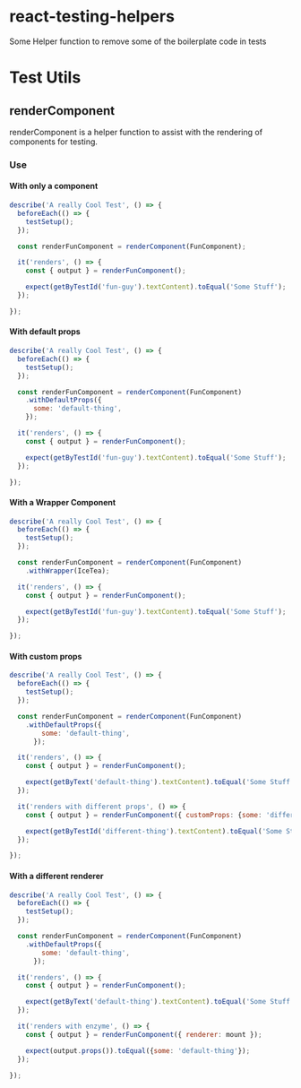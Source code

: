 # react-testing-helpers
Some Helper function to remove some of the boilerplate code in tests

# Test Utils


## renderComponent
renderComponent is a helper function to assist with the rendering of components for testing.

### Use 
#### With only a component
```js
describe('A really Cool Test', () => {
  beforeEach(() => {
    testSetup();
  });

  const renderFunComponent = renderComponent(FunComponent);

  it('renders', () => {
    const { output } = renderFunComponent();

    expect(getByTestId('fun-guy').textContent).toEqual('Some Stuff');
  });

});
```
#### With default props
```js
describe('A really Cool Test', () => {
  beforeEach(() => {
    testSetup();
  });

  const renderFunComponent = renderComponent(FunComponent)
    .withDefaultProps({
      some: 'default-thing',
    });

  it('renders', () => {
    const { output } = renderFunComponent();

    expect(getByTestId('fun-guy').textContent).toEqual('Some Stuff');
  });

});
```

#### With a Wrapper Component
```js
describe('A really Cool Test', () => {
  beforeEach(() => {
    testSetup();
  });

  const renderFunComponent = renderComponent(FunComponent)
    .withWrapper(IceTea);

  it('renders', () => {
    const { output } = renderFunComponent();

    expect(getByTestId('fun-guy').textContent).toEqual('Some Stuff');
  });

});
```

#### With custom props
```js
describe('A really Cool Test', () => {
  beforeEach(() => {
    testSetup();
  });

  const renderFunComponent = renderComponent(FunComponent)
    .withDefaultProps({
        some: 'default-thing',
      });

  it('renders', () => {
    const { output } = renderFunComponent();

    expect(getByText('default-thing').textContent).toEqual('Some Stuff');
  });

  it('renders with different props', () => {
    const { output } = renderFunComponent({ customProps: {some: 'different-thing'}});

    expect(getByTestId('different-thing').textContent).toEqual('Some Stuff');
  });

});
```

#### With a different renderer
```js
describe('A really Cool Test', () => {
  beforeEach(() => {
    testSetup();
  });

  const renderFunComponent = renderComponent(FunComponent)
    .withDefaultProps({
        some: 'default-thing',
      });

  it('renders', () => {
    const { output } = renderFunComponent();

    expect(getByText('default-thing').textContent).toEqual('Some Stuff');
  });

  it('renders with enzyme', () => {
    const { output } = renderFunComponent({ renderer: mount });

    expect(output.props()).toEqual({some: 'default-thing'});
  });

});
```
